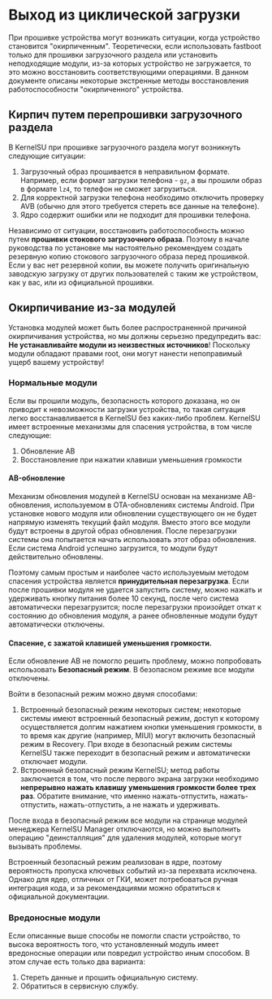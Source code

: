 # Выход из циклической загрузки

При прошивке устройства могут возникать ситуации, когда устройство становится "окирпиченным". Теоретически, если использовать fastboot только для прошивки загрузочного раздела или установить неподходящие модули, из-за которых устройство не загружается, то это можно восстановить соответствующими операциями. В данном документе описаны некоторые экстренные методы восстановления работоспособности "окирпиченного" устройства.

## Кирпич путем перепрошивки загрузочного раздела

В KernelSU при прошивке загрузочного раздела могут возникнуть следующие ситуации:

1. Загрузочный образ прошивается в неправильном формате. Например, если формат загрузки телефона - `gz`, а вы прошили образ в формате `lz4`, то телефон не сможет загрузиться.
2. Для корректной загрузки телефона необходимо отключить проверку AVB (обычно для этого требуется стереть все данные на телефоне).
3. Ядро содержит ошибки или не подходит для прошивки телефона.

Независимо от ситуации, восстановить работоспособность можно путем **прошивки стокового загрузочного образа**. Поэтому в начале руководства по установке мы настоятельно рекомендуем создать резервную копию стокового загрузочного образа перед прошивкой. Если у вас нет резервной копии, вы можете получить оригинальную заводскую загрузку от других пользователей с таким же устройством, как у вас, или из официальной прошивки.

## Окирпичивание из-за модулей

Установка модулей может быть более распространенной причиной окирпичивания устройства, но мы должны серьезно предупредить вас: **Не устанавливайте модули из неизвестных источников**! Поскольку модули обладают правами root, они могут нанести непоправимый ущерб вашему устройству!

### Нормальные модули

Если вы прошили модуль, безопасность которого доказана, но он приводит к невозможности загрузки устройства, то такая ситуация легко восстанавливается в KernelSU без каких-либо проблем. KernelSU имеет встроенные механизмы для спасения устройства, в том числе следующие:

1. Обновление AB
2. Восстановление при нажатии клавиши уменьшения громкости

#### AB-обновление

Механизм обновления модулей в KernelSU основан на механизме AB-обновления, используемом в OTA-обновлениях системы Android. При установке нового модуля или обновлении существующего он не будет напрямую изменять текущий файл модуля. Вместо этого все модули будут встроены в другой образ обновления. После перезагрузки системы она попытается начать использовать этот образ обновления. Если система Android успешно загрузится, то модули будут действительно обновлены.

Поэтому самым простым и наиболее часто используемым методом спасения устройства является **принудительная перезагрузка**. Если после прошивки модуля не удается запустить систему, можно нажать и удерживать кнопку питания более 10 секунд, после чего система автоматически перезагрузится; после перезагрузки произойдет откат к состоянию до обновления модуля, а ранее обновленные модули будут автоматически отключены.

#### Спасение, с зажатой клавишей уменьшения громкости.

Если обновление AB не помогло решить проблему, можно попробовать использовать **Безопасный режим**. В безопасном режиме все модули отключены.

Войти в безопасный режим можно двумя способами:

1. Встроенный безопасный режим некоторых систем; некоторые системы имеют встроенный безопасный режим, доступ к которому осуществляется долгим нажатием кнопки уменьшения громкости, в то время как другие (например, MIUI) могут включить безопасный режим в Recovery. При входе в безопасный режим системы KernelSU также переходит в безопасный режим и автоматически отключает модули.
2. Встроенный безопасный режим KernelSU; метод работы заключается в том, что после первого экрана загрузки необходимо **непрерывно нажать клавишу уменьшения громкости более трех раз**. Обратите внимание, что именно нажать-отпустить, нажать-отпустить, нажать-отпустить, а не нажать и удерживать.

После входа в безопасный режим все модули на странице модулей менеджера KernelSU Manager отключаются, но можно выполнить операцию "деинсталляция" для удаления модулей, которые могут вызывать проблемы.

Встроенный безопасный режим реализован в ядре, поэтому вероятность пропуска ключевых событий из-за перехвата исключена. Однако для ядер, отличных от ГКИ, может потребоваться ручная интеграция кода, и за рекомендациями можно обратиться к официальной документации.

### Вредоносные модули

Если описанные выше способы не помогли спасти устройство, то высока вероятность того, что установленный модуль имеет вредоносные операции или повредил устройство иным способом. В этом случае есть только два варианта:

1. Стереть данные и прошить официальную систему.
2. Обратиться в сервисную службу.
